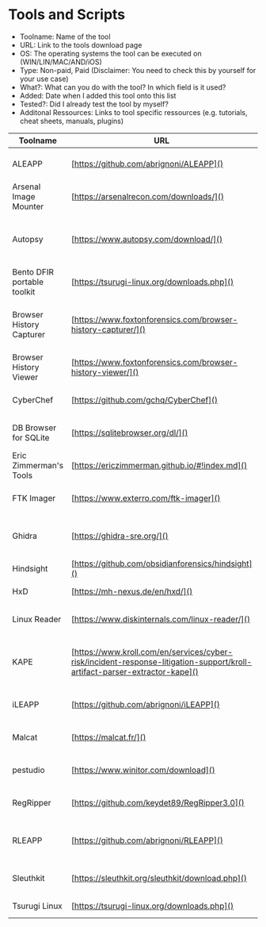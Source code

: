 # Tools and Scripts

- Toolname: Name of the tool
- URL: Link to the tools download page
- OS: The operating systems the tool can be executed on (WIN/LIN/MAC/AND/iOS)
- Type: Non-paid, Paid (Disclaimer: You need to check this by yourself for your use case)
- What?: What can you do with the tool? In which field is it used?
- Added: Date when I added this tool onto this list
- Tested?: Did I already test the tool by myself?
- Additonal Ressources: Links to tool specific ressources (e.g. tutorials, cheat sheets, manuals, plugins)


|Toolname | URL | OS | Type | What? | Added | Tested? | Additional Ressources |
| --- | --- | --- | ---| --- | --- | --- | --- | 
|ALEAPP |[https://github.com/abrignoni/ALEAPP]()|WIN, LIN, MAC|Non-Paid| Android Artifact Parser| 2022/10/06 | Yes | |
|Arsenal Image Mounter |[https://arsenalrecon.com/downloads/]()|WIN|Non-Paid, Paid| Image Mounter| 2022/10/06 | Yes | |
|Autopsy |[https://www.autopsy.com/download/]()|WIN, LIN, MAC|Non-Paid| Digital Forensics Suite| 2022/10/06 | Yes | Plugins: <br> [https://github.com/sleuthkit/autopsy_addon_modules]() <br> [https://github.com/markmckinnon/Autopsy-Plugins]()|
| Bento DFIR portable toolkit |[https://tsurugi-linux.org/downloads.php]()|-|Non-Paid| DFIR toolkit <br> Live Forensics| 2022/10/06 | Yes | |
| Browser History Capturer|[https://www.foxtonforensics.com/browser-history-capturer/]()|WIN|Non-Paid| Browser Artifecat Capturer <br> Live Forensics | 2022/10/06 | Yes | |
| Browser History Viewer|[https://www.foxtonforensics.com/browser-history-viewer/]()|WIN|Non-Paid| Browser Forensics | 2022/10/06 | Yes | |
| CyberChef|[https://github.com/gchq/CyberChef]()|WIN, LIN, MAC|Non-Paid| Data Analysis | 2022/10/06 | Yes |Live Demo: <br> https://gchq.github.io/CyberChef/ |
|DB Browser for SQLite |[https://sqlitebrowser.org/dl/]()|WIN, LIN, MAC|Non-Paid| SQLite Tool | 2022/10/06 | Yes | |
| Eric Zimmerman's Tools |[https://ericzimmerman.github.io/#!index.md]()|WIN|Non-Paid| Toolkit <br> Artifact Parsing | 2022/10/06 | Yes | Cheat Sheet: <br> [https://www.sans.org/posters/eric-zimmerman-tools-cheat-sheet/]()|
| FTK Imager|[https://www.exterro.com/ftk-imager]()|WIN|Non-Paid| Imager Mounter <br> Disk Imager | 2022/10/06 | Yes | |
| Ghidra |[https://ghidra-sre.org/]()|WIN, LIN, MAC|Non-Paid| Reverse Engineering,<br> Binary Analysis| 2022/10/06 | Yes | |
| Hindsight |[https://github.com/obsidianforensics/hindsight]()|WIN, LIN|Non-Paid| Browser Forensics| 2022/10/06 | Yes | |
| HxD |[https://mh-nexus.de/en/hxd/]()|WIN|Non-Paid| Hex Editor| 2022/10/06 | Yes | |
|Linux Reader |[https://www.diskinternals.com/linux-reader/]()|WIN|Non-Paid, Paid| File System Reader| 2022/10/06 | Yes | |
| KAPE |[https://www.kroll.com/en/services/cyber-risk/incident-response-litigation-support/kroll-artifact-parser-extractor-kape]()|WIN|Non-Paid, Paid| Incident Response,<br> Artifact Collection and Parsing| 2022/10/06 | Yes | |
|iLEAPP |[https://github.com/abrignoni/iLEAPP]()|WIN, LIN, MAC|Non-Paid| iOS Artifact Parser| 2022/10/06 | Yes | |
| Malcat |[https://malcat.fr/]()|WIN, LIN|Non-Paid, Paid| Binary Analysis| 2022/10/06 | No | |
| pestudio |[https://www.winitor.com/download]()|WIN|Non-Paid, Paid| Binary Analysis| 2022/10/06 | Yes | |
| RegRipper |[https://github.com/keydet89/RegRipper3.0]()|WIN, LIN|Non-Paid| Windows Registry Parser| 2022/10/06 | Yes | |
|RLEAPP |[https://github.com/abrignoni/RLEAPP]()|WIN, LIN, MAC|Non-Paid| (Cloud) Returns Artifact Parser| 2022/10/06 | Yes | |
|Sleuthkit |[https://sleuthkit.org/sleuthkit/download.php]()|WIN, LIN|Non-Paid| File System Forensics| 2022/10/06 | Yes | Wiki: <br> [http://wiki.sleuthkit.org/index.php?title=TSK_Tool_Overview]() |
| Tsurugi Linux |[https://tsurugi-linux.org/downloads.php]()|-|Non-Paid| Forensic OS| 2022/10/06 | Yes | |
